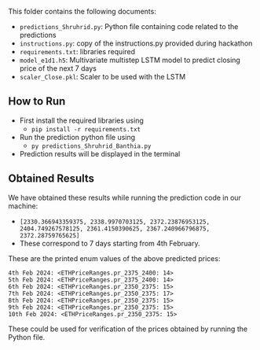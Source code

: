 This folder contains the following documents:

- `predictions_Shruhrid.py`: Python file containing code related to the predictions
- `instructions.py`: copy of the instructions.py provided during hackathon
- `requirements.txt`: libraries required
- `model_e1d1.h5`: Multivariate multistep LSTM model to predict closing price of the next 7 days
- `scaler_Close.pkl`: Scaler to be used with the LSTM

## How to Run

- First install the required libraries using
  - `pip install -r requirements.txt`
- Run the prediction python file using
  - `py predictions_Shruhrid_Banthia.py`
- Prediction results will be displayed in the terminal

## Obtained Results

We have obtained these results while running the prediction code in our machine:

- `[2330.366943359375, 2338.9970703125, 2372.23876953125, 2404.749267578125, 2361.4150390625, 2367.240966796875, 2372.28759765625]`
- These correspond to 7 days starting from 4th February.

These are the printed enum values of the above predicted prices:

```
4th Feb 2024: <ETHPriceRanges.pr_2375_2400: 14>
5th Feb 2024: <ETHPriceRanges.pr_2375_2400: 14>
6th Feb 2024: <ETHPriceRanges.pr_2350_2375: 15>
7th Feb 2024: <ETHPriceRanges.pr_2350_2375: 17>
8th Feb 2024: <ETHPriceRanges.pr_2350_2375: 15>
9th Feb 2024: <ETHPriceRanges.pr_2350_2375: 15>
10th Feb 2024: <ETHPriceRanges.pr_2350_2375: 15>

```

These could be used for verification of the prices obtained by running the Python file.
